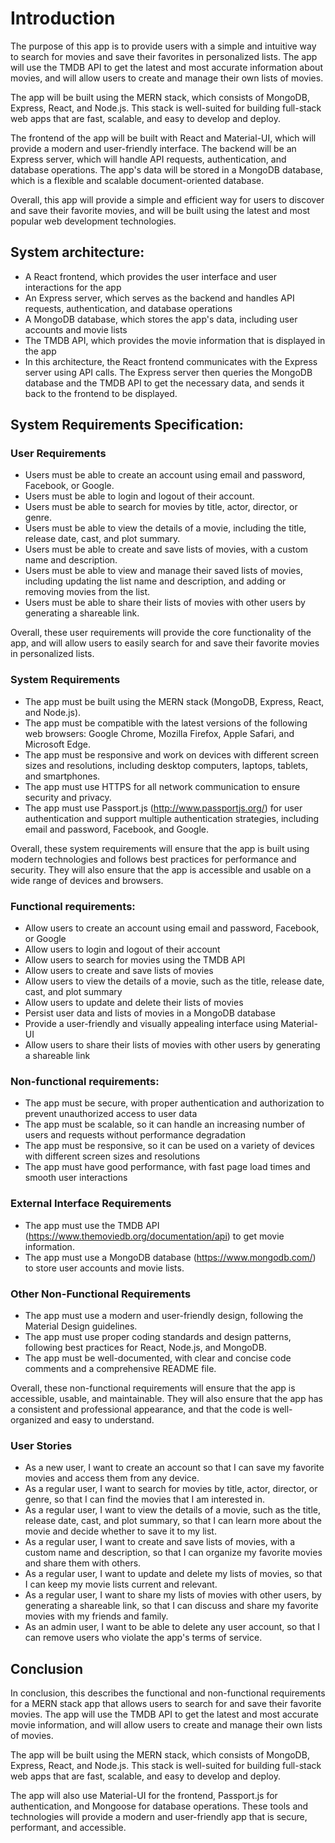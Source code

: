 # Introduction

The purpose of this app is to provide users with a simple and intuitive way to search for movies and save their favorites in personalized lists. The app will use the TMDB API to get the latest and most accurate information about movies, and will allow users to create and manage their own lists of movies.

The app will be built using the MERN stack, which consists of MongoDB, Express, React, and Node.js. This stack is well-suited for building full-stack web apps that are fast, scalable, and easy to develop and deploy.

The frontend of the app will be built with React and Material-UI, which will provide a modern and user-friendly interface. The backend will be an Express server, which will handle API requests, authentication, and database operations. The app's data will be stored in a MongoDB database, which is a flexible and scalable document-oriented database.

Overall, this app will provide a simple and efficient way for users to discover and save their favorite movies, and will be built using the latest and most popular web development technologies.

## System architecture:

- A React frontend, which provides the user interface and user interactions for the app
- An Express server, which serves as the backend and handles API requests, authentication, and database operations
- A MongoDB database, which stores the app's data, including user accounts and movie lists
- The TMDB API, which provides the movie information that is displayed in the app
- In this architecture, the React frontend communicates with the Express server using API calls. The Express server then queries the MongoDB database and the TMDB API to get the necessary data, and sends it back to the frontend to be displayed.

## System Requirements Specification:

### User Requirements

- Users must be able to create an account using email and password, Facebook, or Google.
- Users must be able to login and logout of their account.
- Users must be able to search for movies by title, actor, director, or genre.
- Users must be able to view the details of a movie, including the title, release date, cast, and plot summary.
- Users must be able to create and save lists of movies, with a custom name and description.
- Users must be able to view and manage their saved lists of movies, including updating the list name and description, and adding or removing movies from the list.
- Users must be able to share their lists of movies with other users by generating a shareable link.

Overall, these user requirements will provide the core functionality of the app, and will allow users to easily search for and save their favorite movies in personalized lists.

### System Requirements

- The app must be built using the MERN stack (MongoDB, Express, React, and Node.js).
- The app must be compatible with the latest versions of the following web browsers: Google Chrome, Mozilla Firefox, Apple Safari, and Microsoft Edge.
- The app must be responsive and work on devices with different screen sizes and resolutions, including desktop computers, laptops, tablets, and smartphones.
- The app must use HTTPS for all network communication to ensure security and privacy.
- The app must use Passport.js (http://www.passportjs.org/) for user authentication and support multiple authentication strategies, including email and password, Facebook, and Google.

Overall, these system requirements will ensure that the app is built using modern technologies and follows best practices for performance and security. They will also ensure that the app is accessible and usable on a wide range of devices and browsers.

### Functional requirements:

- Allow users to create an account using email and password, Facebook, or Google
- Allow users to login and logout of their account
- Allow users to search for movies using the TMDB API
- Allow users to create and save lists of movies
- Allow users to view the details of a movie, such as the title, release date, cast, and plot summary
- Allow users to update and delete their lists of movies
- Persist user data and lists of movies in a MongoDB database
- Provide a user-friendly and visually appealing interface using Material-UI
- Allow users to share their lists of movies with other users by generating a shareable link

### Non-functional requirements:

- The app must be secure, with proper authentication and authorization to prevent unauthorized access to user data
- The app must be scalable, so it can handle an increasing number of users and requests without performance degradation
- The app must be responsive, so it can be used on a variety of devices with different screen sizes and resolutions
- The app must have good performance, with fast page load times and smooth user interactions

### External Interface Requirements

- The app must use the TMDB API (https://www.themoviedb.org/documentation/api) to get movie information.
- The app must use a MongoDB database (https://www.mongodb.com/) to store user accounts and movie lists.

### Other Non-Functional Requirements

- The app must use a modern and user-friendly design, following the Material Design guidelines.
- The app must use proper coding standards and design patterns, following best practices for React, Node.js, and MongoDB.
- The app must be well-documented, with clear and concise code comments and a comprehensive README file.

Overall, these non-functional requirements will ensure that the app is accessible, usable, and maintainable. They will also ensure that the app has a consistent and professional appearance, and that the code is well-organized and easy to understand.

### User Stories

- As a new user, I want to create an account so that I can save my favorite movies and access them from any device.
- As a regular user, I want to search for movies by title, actor, director, or genre, so that I can find the movies that I am interested in.
- As a regular user, I want to view the details of a movie, such as the title, release date, cast, and plot summary, so that I can learn more about the movie and decide whether to save it to my list.
- As a regular user, I want to create and save lists of movies, with a custom name and description, so that I can organize my favorite movies and share them with others.
- As a regular user, I want to update and delete my lists of movies, so that I can keep my movie lists current and relevant.
- As a regular user, I want to share my lists of movies with other users, by generating a shareable link, so that I can discuss and share my favorite movies with my friends and family.
- As an admin user, I want to be able to delete any user account, so that I can remove users who violate the app's terms of service.

## Conclusion

In conclusion, this describes the functional and non-functional requirements for a MERN stack app that allows users to search for and save their favorite movies. The app will use the TMDB API to get the latest and most accurate movie information, and will allow users to create and manage their own lists of movies.

The app will be built using the MERN stack, which consists of MongoDB, Express, React, and Node.js. This stack is well-suited for building full-stack web apps that are fast, scalable, and easy to develop and deploy.

The app will also use Material-UI for the frontend, Passport.js for authentication, and Mongoose for database operations. These tools and technologies will provide a modern and user-friendly app that is secure, performant, and accessible.
